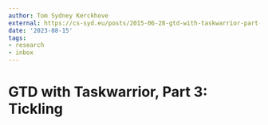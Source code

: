 ```yaml
---
author: Tom Sydney Kerckhove
external: https://cs-syd.eu/posts/2015-06-28-gtd-with-taskwarrior-part-3-tickling
date: '2023-08-15'
tags:
- research
- inbox
---
```


# GTD with Taskwarrior, Part 3: Tickling
